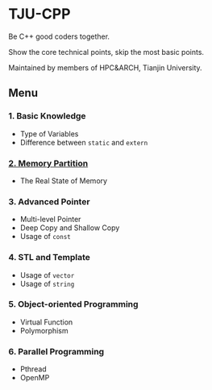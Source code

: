 # TJU-CPP

Be C++ good coders together.

Show the core technical points, skip the most basic points.

Maintained by members of HPC&amp;ARCH, Tianjin University.

## Menu

### 1. Basic Knowledge

- Type of Variables
- Difference between `static` and `extern`

### [2. Memory Partition](./Memory_Partition/README.md)

- The Real State of Memory

### 3. Advanced Pointer

- Multi-level Pointer
- Deep Copy and Shallow Copy
- Usage of `const`

### 4. STL and Template

- Usage of `vector`
- Usage of `string`

### 5. Object-oriented Programming

- Virtual Function
- Polymorphism

### 6. Parallel Programming

- Pthread
- OpenMP
